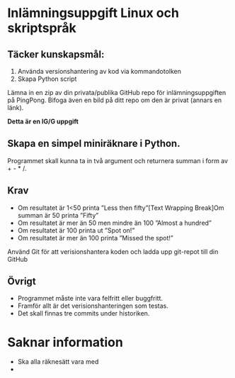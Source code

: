 # Inlämningsuppgift Linux och skriptspråk 

## Täcker kunskapsmål:  
1. Använda versionshantering av kod via kommandotolken 
2. Skapa Python script 

Lämna in en zip av din privata/publika GitHub repo för inlämningsuppgiften på PingPong. 
Bifoga även en bild på ditt repo om den är privat (annars en länk). 

__Detta är en IG/G uppgift__ 

## Skapa en simpel miniräknare i Python. 

Programmet skall kunna ta in två argument och returnera summan i form av + - * /.  

## Krav
- Om resultatet är 1<50 printa ”Less then fifty”[Text Wrapping Break]Om summan är 50 printa ”Fifty” 
- Om resultatet är mer än 50 men mindre än 100 ”Almost a hundred” 
- Om resultatet är 100 printa ut ”Spot on!” 
- Om resultatet är mer än 100 printa ”Missed the spot!” 

Använd Git för att verisionshantera koden och ladda upp git-repot till din GitHub 

## Övrigt
- Programmet måste inte vara felfritt eller buggfritt. 
- Framför allt är det verisionshanteringen som testas. 
- Det skall finnas tre commits under historiken. 


# Saknar information
- Ska alla räknesätt vara med
- 




